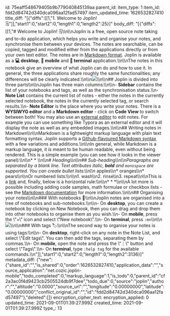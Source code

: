id: 75eaff548679405b9b779040845139aa
parent_id: 
item_type: 1
item_id: fdd2d84742d340dca096aa12fad57497
item_updated_time: 1626532827410
title_diff: "[{\"diffs\":[[1,\"1. Welcome to Joplin! 🗒️\"]],\"start1\":0,\"start2\":0,\"length1\":0,\"length2\":25}]"
body_diff: "[{\"diffs\":[[1,\"# Welcome to Joplin! 🗒️\\\n\\\nJoplin is a free, open source note taking and to-do application, which helps you write and organise your notes, and synchronise them between your devices. The notes are searchable, can be copied, tagged and modified either from the applications directly or from your own text editor. The notes are in [Markdown format](https://joplinapp.org/#markdown). Joplin is available as a **💻 desktop**, **📱 mobile** and **🔡 terminal** application.\\\n\\\nThe notes in this notebook give an overview of what Joplin can do and how to use it. In general, the three applications share roughly the same functionalities; any differences will be clearly indicated.\\\n\\\n![](:/eb0899f8f3d2413c94e161b98f9bb7fb)\\\n\\\n## Joplin is divided into three parts\\\n\\\nJoplin has three main columns:\\\n\\\n- **Sidebar** contains the list of your notebooks and tags, as well as the synchronisation status.\\\n- **Note List** contains the current list of notes - either the notes in the currently selected notebook, the notes in the currently selected tag, or search results.\\\n- **Note Editor** is the place where you write your notes. There is a **WYSIWYG editor** and a **Markdown editor** - click on **Code View** to switch between both! You may also use an [external editor](https://joplinapp.org/#external-text-editor) to edit notes. For example you can use something like Typora as an external editor and it will display the note as well as any embedded images.\\\n\\\n## Writing notes in Markdown\\\n\\\nMarkdown is a lightweight markup language with plain text formatting syntax. Joplin supports a [Github-flavoured Markdown syntax](https://joplinapp.org/markdown/) with a few variations and additions.\\\n\\\nIn general, while Markdown is a markup language, it is meant to be human readable, even without being rendered. This is a simple example (you can see how it looks in the viewer panel):\\\n\\\n* * *\\\n\\\n# Heading\\\n\\\n## Sub-heading\\\n\\\nParagraphs are separated by a blank line. Text attributes _italic_, **bold** and `monospace` are supported. You can create bullet lists:\\\n\\\n* apples\\\n* oranges\\\n* pears\\\n\\\nOr numbered lists:\\\n\\\n1. wash\\\n2. rinse\\\n3. repeat\\\n\\\nThis is a [link](https://joplinapp.org) and, finally, below is a horizontal rule:\\\n\\\n* * *\\\n\\\nA lot more is possible including adding code samples, math formulae or checkbox lists - see the [Markdown documentation](https://joplinapp.org/#markdown) for more information.\\\n\\\n## Organising your notes\\\n\\\n### With notebooks 📔\\\n\\\nJoplin notes are organised into a tree of notebooks and sub-notebooks.\\\n\\\n- On **desktop**, you can create a notebook by clicking on New Notebook, then you can drag and drop them into other notebooks to organise them as you wish.\\\n- On **mobile**, press the \\\"+\\\" icon and select \\\"New notebook\\\".\\\n- On **terminal**, press `:mn`\\\n\\\n![](:/f6d1cdf728e84e159fce7f1635ccfe0e)\\\n\\\n### With tags 🏷️\\\n\\\nThe second way to organise your notes is using tags:\\\n\\\n- On **desktop**, right-click on any note in the Note List, and select \\\"Edit tags\\\". You can then add the tags, separating them by commas.\\\n- On **mobile**, open the note and press the \\\"⋮\\\" button and select \\\"Tags\\\".\\\n- On **terminal**, type `:help tag` for the available commands.\\\n\"]],\"start1\":0,\"start2\":0,\"length1\":0,\"length2\":3136}]"
metadata_diff: {"new":{"share_id":"","is_shared":0,"order":1626532827410,"application_data":"","source_application":"net.cozic.joplin-mobile","todo_completed":0,"markup_language":1,"is_todo":0,"parent_id":"cf2a3ac0f4d9423cb2505524db9f7dee","todo_due":0,"source":"joplin","author":"","altitude":"0.0000","source_url":"","longitude":"0.00000000","latitude":"0.00000000","conflict_original_id":"","id":"fdd2d84742d340dca096aa12fad57497"},"deleted":[]}
encryption_cipher_text: 
encryption_applied: 0
updated_time: 2021-09-01T01:39:27.999Z
created_time: 2021-09-01T01:39:27.999Z
type_: 13